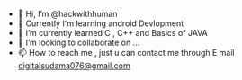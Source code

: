 - 👋 Hi, I’m @hackwithhuman
- 👀 Currently I'm learning android Devlopment
- 🌱 I’m currently learned C , C++ and Basics of JAVA 
- 💞️ I’m looking to collaborate on ...
- 📫 How to reach me , just u can contact me through E mail digitalsudama076@gmail.com

<!---
hackwithhuman/hackwithhuman is a ✨ special ✨ repository because its `README.md` (this file) appears on your GitHub profile.
You can click the Preview link to take a look at your changes.
--->
